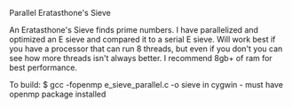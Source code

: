 Parallel Eratasthone's Sieve

An Eratasthone's Sieve finds prime numbers. I have parallelized and optimized an E sieve and compared it to a serial E sieve.
Will work best if you have a processor that can run 8 threads, but even if you don't you can see how more threads isn't always better. I recommend 8gb+ of ram for best performance.

To build:
$ gcc -fopenmp e_sieve_parallel.c -o sieve
in cygwin - must have openmp package installed
